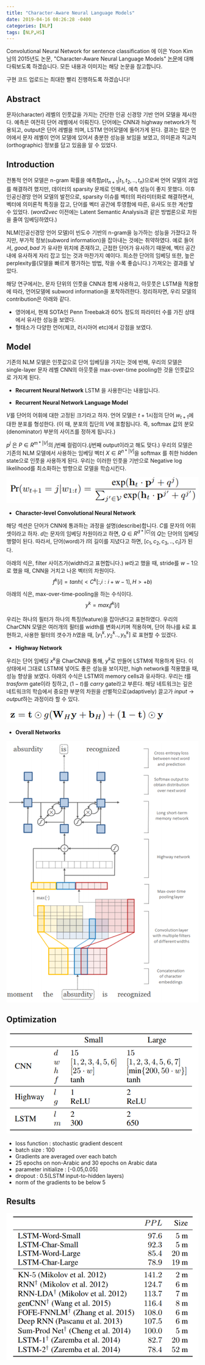 ```yaml
---
title: "Character-Aware Neural Language Models"
date: 2019-04-16 08:26:28 -0400
categories: [NLP]
tags: [NLP,HS]
---
```


Convolutional Neural Network for sentence classification 에 이은 Yoon Kim 님의 2015년도 논문, "Character-Aware Neural Language Models" [논문](https://arxiv.org/pdf/1508.06615.pdf)에 대해 다뤄보도록 하겠습니다. 모든 내용과 이미지는 해당 논문을 참고합니다.

구현 코드 업로드는 최대한 빨리 진행하도록 하겠습니다!

## Abstract

문자(character) 레벨의 인풋값을 가지는 간단한 인공 신경망 기반 언어 모델을 제시한다. 예측은 여전히 단어 레벨에서 이뤄진다. 단어에는 CNN과 highway network가 적용되고, output은 단어 레벨을 띄며, LSTM 언어모델에 들어가게 된다. 결과는 많은 언어에서 문자 레벨이 언어 모델에 있어서 충분한 성능을 보임을 보였고, 의미론과 직교적(orthographic) 정보를 담고 있음을 알 수 있었다.

## Introduction

전통적 언어 모델은 n-gram 확률을 예측함$p(t_{n+1}|t_{1},t_{2},..,t_{n})$으로써 언어 모델의 과업를 해결하려 했지만, 데이터의 sparsity 문제로 인해서, 예측 성능이 좋지 못했다. 이후 인공신경망 언어 모델의 발전으로, sparsity 이슈를 벡터의 파라미터화로 해결하면서, 벡터에 의미론적 특징을 잡고, 단어를 벡터 공간에 투영함에 따른, 유사도 또한 계산할 수 있었다. ($word2vec$ 이전에는 Latent Semantic Analysis과 같은 방법론으로 차원을 줄여 임베딩하였다.)

NLM(인공신경망 언어 모델)이 빈도수 기반의 n-gram을 능가하는 성능을 가졌다고 하지만, 부가적 정보(subword information)을 잡아내는 것에는 취약하였다. 예로 들어서, $good,bad$ 가 유사한 위치에 존재하고, 근접한 단어가 유사하기 때문에, 벡터 공간 내에 유사하게 자리 잡고 있는 것과 마찬가지 예이다. 희소한 단어의 임베딩 또한, 높은 perplexity를(모델을 빠르게 평가하는 방법, 작을 수록 좋습니다.) 가져오는 결과를 낳았다.

해당 연구에서는, 문자 단위의 인풋을 CNN과 함께 사용하고, 아웃풋은 LSTM을 적용함에 따라, 언어모델에 subword information을 포착하려한다. 정리하자면, 우리 모델의 contribution은 아래와 같다.
- 영어에서, 현재 SOTA인 Penn Treebak과 60% 정도의 파라미터 수를 가진 상태에서 유사한 성능을 보였다.
- 형태소가 다양한 언어(체코, 러시아어 etc)에서 강점을 보였다.

## Model
기존의 NLM 모델은 인풋값으로 단어 임베딩을 가지는 것에 반해, 우리의 모델은 single-layer 문자 레벨 CNN의 아웃풋을 max-over-time pooling한 것을 인풋값으로 가지게 된다.

- **Recurrent Neural Network**
LSTM 을 사용한다는 내용입니다.

- **Recurrent Neural Network Language Model**

$V$를 단어의 어휘에 대한 고정된 크기라고 하자. 언어 모델은 $t+1$시점의 단어 $w_{t+1}$에 대한 분포를 형성한다. (이 때, 분포의 집단의 $V$에 포함됩니다. 즉, softmax 값의 분모(denominator) 부분의 사이즈를 정하게 됩니다.)

$p^{j}$ 은 $P ∈ R^{m*|V|}$의 $j$번째 컬럼이다.($j$번째 output이라고 해도 맞다.)
우리의 모델은 기존의 NLM 모델에서 사용하는 임베딩 벡터 $X ∈ R^{n*|V|}$을 softmax 를 취한 hidden state으로 인풋을 사용하게 된다. 우리는 이러한 인풋을 기반으로 Negative log likelihood를 최소화하는 방향으로 모델을 학습시킨다.

<img src = "/images/post_img/markdown-img-paste-20190415212400276.png">

- **Character-level Convolutional Neural Network**

해당 섹션은 단어가 CNN에 통과하는 과정을 설명(describe)합니다.
$C$를 문자의 어휘 셋이라고 하자. $d$는 문자의 임베딩 차원이라고 하면, $Q ∈ R^{d*|C|}$의 $Q$는 단어의 임베딩 행렬이 된다. 따라서, 단어(word)가 $l$의 길이를 지녔다고 하면, $[c_{1},c_{2},c_{3},..,c_{l}]$가 된다.

아래의 식은, filter 사이즈가(width라고 표현합니다.) $w$라고 했을 때, stride를 $w-1$으로 했을 때, CNN을 거치고 나온 벡터의 차원이다.
$$f^{k}[i] = tanh(<C^{k}[:,i:i+w-1],H>+b)$$

아래의 식은, max-over-time-pooling을 하는 수식이다.
$$y^{k} = max_{i}f^{k}[i]$$

우리는 하나의 필터가 하나의 특징(feature)을 잡아낸다고 표현하였다. 우리의 CharCNN 모델은 여러개의 필터를 width를 변화시키며 적용하며, 단어 하나를 $k$로 표현하고, 사용한 필터의 갯수가 $h$였을 때, $[y_{1}^{k},y_{2}^{k}..,y_{h}^{k}]$ 로 표현할 수 있겠다.

- **Highway Network**

우리는 단어 임베딩 $x^{k}$을 CharCNN을 통해, $y^{k}$로 만들어 LSTM에 적용하게 된다. 이 상태에서 그대로 LSTM에 넣어도 좋은 성능을 보이지만, high network를 적용했을 때, 성능 향상을 보였다. 아래의 수식은 LSTM의 memory cells과 유사하다. 우리는 $t$를 $trasform$ gate이라 칭하고, $(1-t)$를 $carry$ gate라고 부른다. 해당 네트워크는 깊은 네트워크의 학습에서 중요한 부분의 차원을 선별적으로(adaptively) 끌고가 $input \rightarrow output$하는 과정이라 할 수 있다.

<img src = "/images/post_img/markdown-img-paste-20190415215341493.png">

- **Overall Networks**
<img src = "/images/post_img/markdown-img-paste-20190415211740854.png">

## Optimization

<img src = "/images/post_img/markdown-img-paste-20190415220044318.png">

- loss function :  stochastic gradient descent
- batch size : 100
- Gradients are averaged over each batch
- 25 epochs on non-Arabic and 30 epochs on Arabic data
- parameter initialize : [-0.05,0.05]
- dropout : 0.5(LSTM input-to-hidden layers)
- norm of the gradients to be below 5

## Results

<img src = "/images/post_img/markdown-img-paste-20190415220127188.png">
